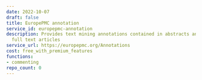 ```yaml
---
date: 2022-10-07
draft: false
title: EuropePMC annotation
service_id: europepmc-annotation
description: Provides text mining annotations contained in abstracts and open access
  full text articles
service_url: https://europepmc.org/Annotations
cost: free_with_premium_features
functions:
- commenting
repo_count: 0
---
```



